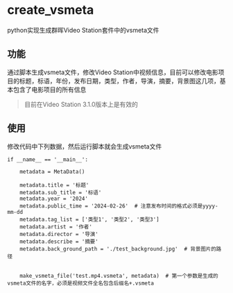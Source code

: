 # create_vsmeta
python实现生成群晖Video Station套件中的vsmeta文件

## 功能
通过脚本生成vsmeta文件，修改Video Station中视频信息，目前可以修改电影项目的标题，标语，年份，发布日期，类型，作者，导演，摘要，背景图这几项，基本包含了电影项目的所有信息
>目前在Video Station 3.1.0版本上是有效的

## 使用
修改代码中下列数据，然后运行脚本就会生成vsmeta文件
```
if __name__ == '__main__':

    metadata = MetaData()

    metadata.title = '标题'
    metadata.sub_title = '标语'
    metadata.year = '2024'
    metadata.public_time = '2024-02-26'  # 注意发布时间的格式必须是yyyy-mm-dd
    metadata.tag_list = ['类型1', '类型2', '类型3']
    metadata.artist = '作者'
    metadata.director = '导演'
    metadata.describe = '摘要'
    metadata.back_ground_path = './test_background.jpg'  # 背景图片的路径
    

    make_vsmeta_file('test.mp4.vsmeta', metadata)  # 第一个参数是生成的vsmeta文件的名字，必须是视频文件全名包含后缀名+.vsmeta
```
